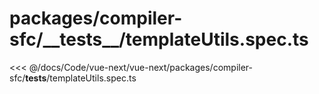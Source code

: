 # packages/compiler-sfc/\_\_tests\_\_/templateUtils.spec.ts

<<< @/docs/Code/vue-next/vue-next/packages/compiler-sfc/__tests__/templateUtils.spec.ts

